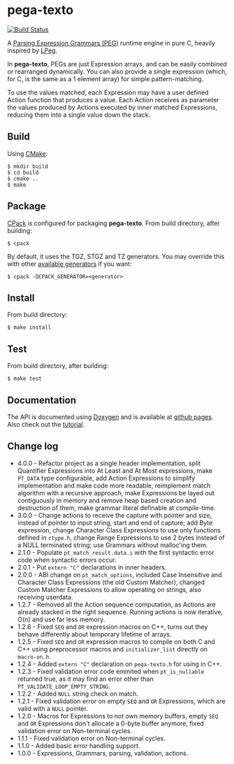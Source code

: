 pega-texto
==========
[![Build Status](https://travis-ci.org/gilzoide/pega-texto.svg?branch=master)](https://travis-ci.org/gilzoide/pega-texto)

A [Parsing Expression Grammars (PEG)](http://bford.info/packrat/)
runtime engine in pure C, heavily inspired by [LPeg](http://www.inf.puc-rio.br/~roberto/lpeg/).

In __pega-texto__, PEGs are just Expression arrays, and can be easily combined
or rearranged dynamically. You can also provide a single expression (which, for
C, is the same as a 1 element array) for simple pattern-matching.

To use the values matched, each Expression may have a user defined Action
function that produces a value. Each Action receives as parameter the values
produced by Actions executed by inner matched Expressions, reducing them into a
single value down the stack.


Build
-----
Using [CMake](https://cmake.org/):

	$ mkdir build
	$ cd build
	$ cmake ..
	$ make


Package
-------
[CPack](https://gitlab.kitware.com/cmake/community/wikis/doc/cpack/Packaging-With-CPack)
is configured for packaging __pega-texto__. From build directory, after
building:

	$ cpack

By default, it uses the TGZ, STGZ and TZ generators. You may override this with
other [available generators](https://gitlab.kitware.com/cmake/community/wikis/doc/cpack/PackageGenerators)
if you want:

	$ cpack -DCPACK_GENERATOR=<generator>


Install
-------
From build directory:

	$ make install


Test
----
From build directory, after building:

	$ make test


Documentation
-------------
The API is documented using [Doxygen](http://www.stack.nl/~dimitri/doxygen/)
and is available at [github pages](https://gilzoide.github.io/pega-texto-docs/).
Also check out the [tutorial](tutorial.md).


Change log
----------
+ 4.0.0 - Refactor project as a single header implementation,
  split Quantifier Expressions into At Least and At Most expressions,
  make `PT_DATA` type configurable, add Action Expressions to
  simplify implementation and make code more readable, reimplement
  match algorithm with a recursive approach, make Expressions be
  layed out contiguously in memory and remove heap based creation
  and destruction of them, make grammar literal definable at
  compile-time.
+ 3.0.0 - Change actions to receive the capture with pointer and size, instead
  of pointer to input string, start and end of capture; add Byte expression,
  change Character Class Expressions to use only functions defined in `ctype.h`,
  change Range Expressions to use 2 bytes instead of a NULL terminated string;
  use Grammars without malloc'ing them.
+ 2.1.0 - Populate `pt_match_result.data.i` with the first syntactic error code
  when syntactic errors occur.
+ 2.0.1 - Put `extern "C"` declarations in inner headers.
+ 2.0.0 - ABI change on `pt_match_options`, included Case Insensitive and
  Character Class Expressions (the old Custom Matcher), changed Custom Matcher
  Expressions to allow operating on strings, also receiving userdata.
+ 1.2.7 - Removed all the Action sequence computation, as Actions are already
  stacked in the right sequence. Running actions is now iterative, O(n) and use
  far less memory.
+ 1.2.6 - Fixed `SEQ` and `OR` expression macros on C++, turns out they behave
  differently about temporary lifetime of arrays.
+ 1.2.5 - Fixed `SEQ` and `OR` expression macros to compile on both C and C++
  using preprocessor macros and `initializer_list` directly on `macro-on.h`.
+ 1.2.4 - Added `extern "C"` declaration on `pega-texto.h` for using in C++. 
+ 1.2.3 - Fixed validation error code emmited when `pt_is_nullable` returned
  true, as it may find an error other than `PT_VALIDATE_LOOP_EMPTY_STRING`.
+ 1.2.2 - Added `NULL` string check on match.
+ 1.2.1 - Fixed validation error on empty `SEQ` and `OR` Expressions, which
  are valid with a `NULL` pointer.
+ 1.2.0 - Macros for Expressions to not own memory buffers, empty `SEQ` and
  `OR` Expressions don't allocate a 0-byte buffer anymore, fixed validation
  error on Non-terminal cycles.
+ 1.1.1 - Fixed validation error on Non-terminal cycles.
+ 1.1.0 - Added basic error handling support.
+ 1.0.0 - Expressions, Grammars, parsing, validation, actions.

